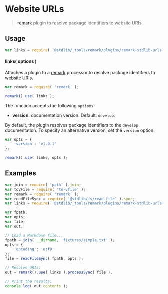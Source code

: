 # Website URLs

> [remark][remark] plugin to resolve package identifiers to website URIs.

<section class="usage">

## Usage

```javascript
var links = require( '@stdlib/_tools/remark/plugins/remark-stdlib-urls-www' );
```

#### links( options )

Attaches a plugin to a [remark][remark] processor to resolve package identifiers to website URIs.

```javascript
var remark = require( 'remark' );

remark().use( links );
```

The function accepts the following `options`:

-   **version**: documentation version. Default: `develop`.

By default, the plugin resolves package identifiers to the `develop` documentation. To specify an alternative version, set the `version` option.

```javascript
var opts = {
    'version': 'v1.0.1'
};

remark().use( links, opts );
```

</section>

<!-- /.usage -->

<section class="notes">

</section>

<!-- /.notes -->

<section class="examples">

## Examples

<!-- eslint no-undef: "error" -->

```javascript
var join = require( 'path' ).join;
var toVFile = require( 'to-vfile' );
var remark = require( 'remark' );
var readFileSync = require( '@stdlib/fs/read-file' ).sync;
var links = require( '@stdlib/_tools/remark/plugins/remark-stdlib-urls-www' );

var fpath;
var opts;
var file;
var out;

// Load a Markdown file...
fpath = join( __dirname, 'fixtures/simple.txt' );
opts = {
    'encoding': 'utf8'
};
file = readFileSync( fpath, opts );

// Resolve URIs:
out = remark().use( links ).processSync( file );

// Print the results:
console.log( out.contents );
```

</section>

<!-- /.examples -->

<section class="links">

[remark]: https://github.com/wooorm/remark

</section>

<!-- /.links -->
